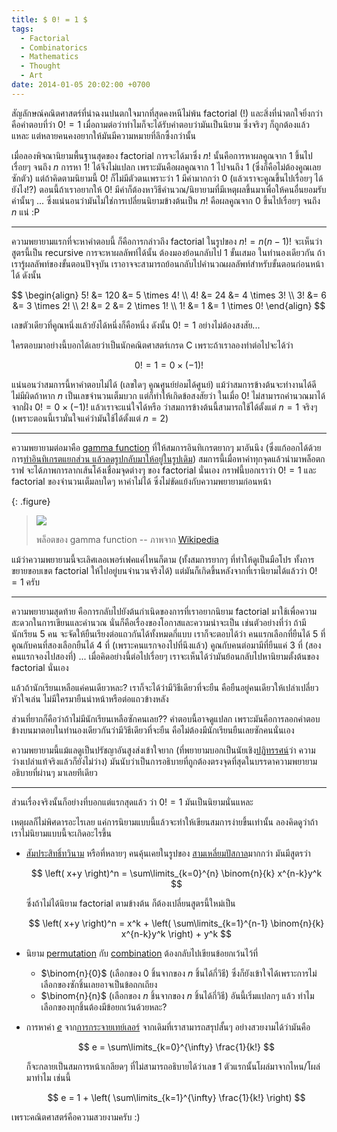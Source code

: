 ```yaml
---
title: $ 0! = 1 $
tags:
  - Factorial
  - Combinatorics
  - Mathematics
  - Thought
  - Art
date: 2014-01-05 20:02:00 +0700
---
```


สัญลักษณ์คณิตศาสตร์ที่น่าฉงนปนตกใจมากที่สุดคงหนีไม่พ้น factorial ($!$) และสิ่งที่น่าตกใจยิ่งกว่าคือคำตอบที่ว่า $0!=1$ เมื่อถามต่อว่าทำไมก็จะได้รับคำตอบว่ามันเป็นนิยาม ซึ่งจริงๆ ก็ถูกต้องแล้วแหละ แต่หลายคนคงอยากให้มันมีความหมายที่ลึกซึ้งกว่านั้น

เมื่อลองพิจณานิยามพื้นฐานสุดของ factorial การจะได้มาซึ่ง $n!$ นั้นคือการหาผลคูณจาก $1$ ขึ้นไปเรื่อยๆ จนถึง $n$ การหา $1!$ ได้จึงไม่แปลก เพราะมันคือผลคูณจาก $1$ ไปจนถึง $1$ (ซึ่งก็คือไม่ต้องคูณเลยซักตัว) แต่ถ้าคิดตามนิยามนี้ $0!$ ก็ไม่มีตัวตนเพราะว่า $1$ มีค่ามากกว่า $0$ (แล้วเราจะคูณขึ้นไปเรื่อยๆ ได้ยังไง!?) ตอนนี้ถ้าเราอยากให้ $0!$ มีค่าก็ต้องหาวิธีคำนวณ/นิยายามที่มีเหตุผลขึ้นมาเพื่อให้คนอื่นยอมรับค่านั้นๆ ... ซึ่งแน่นอนว่ามันไม่ใช่การเปลี่ยนนิยามข้างต้นเป็น $n!$ คือผลคูณจาก $0$ ขึ้นไปเรื่อยๆ จนถึง $n$ แน่ :P

---

ความพยายามแรกที่จะหาคำตอบนี้ ก็คือการกล่าวถึง factorial ในรูปของ $n!=n(n-1)!$ จะเห็นว่าสูตรนี้เป็น recursive การจะหาผลลัพท์ได้นั้น ต้องมองย้อนกลับไป 1 ขั้นเสมอ ในทำนองเดียวกัน ถ้าเรารู้ผลลัพท์ของขั้นตอนปัจจุบัน เราอาจจะสามารถย้อนกลับไปคำนวณผลลัพท์สำหรับขั้นตอนก่อนหน้าได้ ดังนั้น

$$
\begin{align}
5! &= 120 &= 5 \times 4! \\
4! &=  24 &= 4 \times 3! \\
3! &=   6 &= 3 \times 2! \\
2! &=   2 &= 2 \times 1! \\
1! &=   1 &= 1 \times 0!
\end{align}
$$

เลขตัวเดียวที่คูณหนึ่งแล้วยังได้หนึ่งก็คือหนึ่ง ดังนั้น $0!=1$ อย่างไม่ต้องสงสัย...

ใครตอบมาอย่างนี้บอกได้เลยว่าเป็นนักคณิตศาสตร์เกรด C เพราะถ้าเราลองทำต่อไปจะได้ว่า

$$
0! = 1 = 0 \times (-1)!
$$

แน่นอนว่าสมการนี้หาคำตอบไม่ได้ (เลขใดๆ คูณศูนย์ย่อมได้ศูนย์) แม้ว่าสมการข้างต้นจะทำงานได้ดีไม่มีผิดถ้าหาก $n$ เป็นเลขจำนวนเต็มบวก แต่ก็ทำให้เกิดข้อสงสัยว่า ในเมื่อ $0!$ ไม่สามารถคำนวณมาได้จากฝั่ง $0!=0\times(-1)!$ แล้วเราจะแน่ใจได้หรือ ว่าสมการข้างต้นนี้สามารถใช้ได้ตั้งแต่ $n=1$ จริงๆ (เพราะตอนนี้เรามั่นใจแค่ว่ามันใช้ได้ตั้งแต่ $n=2$)

---

ความพยายามต่อมาคือ [gamma function][] ที่ให้สมการอินทิเกรตยากๆ มาอันนึง (ซึ่งแก้ออกได้ด้วยการ[ทำอินทิเกรตแยกส่วน แล้วลดรูปกลับมาให้อยู่ในรูปเดิม][recursion integral]) สมการนี้เมื่อหาค่าทุกจุดแล้วนำมาพล็อตกราฟ จะได้ภาพการลากเส้นโค้งเชื่อมจุดต่างๆ ของ factorial นั่นเอง กราฟนี้บอกเราว่า $0!=1$ และ factorial ของจำนวนเต็มลบใดๆ หาค่าไม่ได้ ซึ่งไม่ขัดแย้งกับความพยายามก่อนหน้า

{: .figure}
> ![](/images/math/plot-gamma-function.png)
>
> พล็อตของ gamma function -- ภาพจาก [Wikipedia][gamma plot wiki image]


แม้ว่าความพยายามนี้จะเลิศเลอเพอร์เฟคแค่ไหนก็ตาม (ทั้งสมการยากๆ ที่ทำให้ดูเป็นมือโปร ทั้งการขยายขอบเขต factorial ให้ไปอยู่บนจำนวนจริงได้) แต่มันก็เกิดขึ้นหลังจากที่เรานิยามได้แล้วว่า $0!=1$ ครับ

---

ความพยายามสุดท้าย คือการกลับไปยังต้นกำเนิดของการที่เราอยากนิยาม factorial มาใช้เพื่อความสะดวกในการเขียนและคำนวณ นั่นก็คือเรื่องของโอกาสและความน่าจะเป็น เช่นตัวอย่างที่ว่า ถ้ามีนักเรียน 5 คน จะจัดให้ยืนเรียงต่อแถวกันได้ทั้งหมดกี่แบบ เราก็จะตอบได้ว่า คนแรกเลือกที่ยืนได้ 5 ที่ คูณกับคนที่สองเลือกยืนได้ 4 ที่ (เพราะคนแรกจองไปที่นึงแล้ว) คูณกับคนต่อมามีที่ยืนแค่ 3 ที่ (สองคนแรกจองไปสองที่) ... เมื่อคิดอย่างนี้ต่อไปเรื่อยๆ เราจะเห็นได้ว่ามันย้อนกลับไปหานิยามตั้งต้นของ factorial นั่นเอง

แล้วถ้านักเรียนเหลือแค่คนเดียวหละ? เราก็จะได้ว่ามีวิธีเดียวที่จะยืน คือยืนอยู่คนเดียวให้เปล่าเปลี่ยวหัวใจเล่น ไม่มีใครมายืนนำหน้าหรือต่อแถวข้างหลัง

ส่วนที่ยากก็คือว่าถ้าไม่มีนักเรียนเหลือซักคนเลย?? คำตอบนี้อาจดูแปลก เพราะมันคือการลอกคำตอบข้างบนมาตอบในทำนองเดียวกันว่ามีวิธีเดียวที่จะยืน คือไม่ต้องมีนักเรียนยืนเลยซักคนนั่นเอง

ความพยายามนี้แม้แลดูเป็นปรัชญาอันสูงส่งเข้าใจยาก (ที่พยายามบอกเป็นนัยเชิง[ปฏิทรรศน์][paradox]ว่า ความว่างเปล่าแท้จริงแล้วก็ยังไม่ว่าง) มันนับว่าเป็นการอธิบายที่ถูกต้องตรงจุดที่สุดในบรรดาความพยายามอธิบายที่ผ่านๆ มาเลยทีเดียว

---

ส่วนเรื่องจริงนั้นก็อย่างที่บอกแต่แรกสุดแล้ว ว่า $0!=1$ มันเป็นนิยามนั่นแหละ

เหตุผลก็ไม่พิศดารอะไรเลย แค่การนิยามแบบนี้แล้วจะทำให้เขียนสมการง่ายขึ้นเท่านั้น ลองคิดดูว่าถ้าเราไม่นิยามแบบนี้จะเกิดอะไรขึ้น

- [สัมประสิทธิ์ทวินาม][binomial theorem] หรือที่หลายๆ คนคุ้นเคยในรูปของ [สามเหลี่ยมปัสกาล][pascal's triangle]มากกว่า มันมีสูตรว่า
  
  $$
  \left( x+y \right)^n = \sum\limits_{k=0}^{n} \binom{n}{k} x^{n-k}y^k
  $$
  
  ซึ่งถ้าไม่ได้นิยาม factorial ตามข้างต้น ก็ต้องเปลี่ยนสูตรนี้ใหม่เป็น
  
  $$
  \left( x+y \right)^n =
    x^k + \left( \sum\limits_{k=1}^{n-1} \binom{n}{k} x^{n-k}y^k \right) + y^k
  $$

- นิยาม [permutation][] กับ [combination][] ต้องกลับไปเขียนข้อยกเว้นไว้ที่
  - $\binom{n}{0}$ (เลือกของ $0$ ชิ้นจากของ $n$ ชิ้นได้กี่วิธี) ซึ่งก็ยังเข้าใจได้เพราะการไม่เลือกของซักชิ้นเลยอาจเป็นข้อถกเถียง
  - $\binom{n}{n}$ (เลือกของ $n$ ชิ้นจากของ $n$ ชิ้นได้กี่วิธี) อันนี้เริ่มแปลกๆ แล้ว ทำไมเลือกของทุกชิ้นต้องมีข้อยกเว้นด้วยหละ?

- การหาค่า [$e$][] จาก[การกระจายเทย์เลอร์][taylor series] จากเดิมที่เราสามารถสรุปสั้นๆ อย่างสวยงามได้ว่ามันคือ
  
  $$
  e = \sum\limits_{k=0}^{\infty} \frac{1}{k!}
  $$
  
  ก็จะกลายเป็นสมการหน้าเกลียดๆ ที่ไม่สามารถอธิบายได้ว่าเลข $1$ ตัวแรกนั้นโผล่มาจากไหน/โผล่มาทำไม เช่นนี้
  
  $$
  e = 1 + \left( \sum\limits_{k=1}^{\infty} \frac{1}{k!} \right)
  $$

เพราะคณิตศาสตร์คือความสวยงามครับ :)


[recursion integral]: /2012/09/13/recursion-on-integral.html

[gamma function]: //en.wikipedia.org/wiki/Gamma_function
[gamma plot wiki image]: //en.wikipedia.org/wiki/File:Gamma_plot.svg
[paradox]: //en.wikipedia.org/wiki/Paradox
[binomial theorem]: //en.wikipedia.org/wiki/Binomial_theorem
[pascal's triangle]: //en.wikipedia.org/wiki/Pascal's_triangle
[permutation]: //en.wikipedia.org/wiki/Permutation
[combination]: //en.wikipedia.org/wiki/Combination
[$e$]: //en.wikipedia.org/wiki/E_(mathematical_constant)
[taylor series]: //en.wikipedia.org/wiki/Taylor_series
